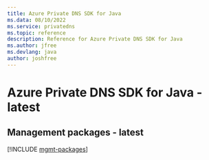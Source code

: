```yaml
---
title: Azure Private DNS SDK for Java
ms.data: 08/10/2022
ms.service: privatedns
ms.topic: reference
description: Reference for Azure Private DNS SDK for Java
ms.author: jfree
ms.devlang: java
author: joshfree
---
```

# Azure Private DNS SDK for Java - latest

## Management packages - latest
[!INCLUDE [mgmt-packages](private-dns-mgmt-index.md)]